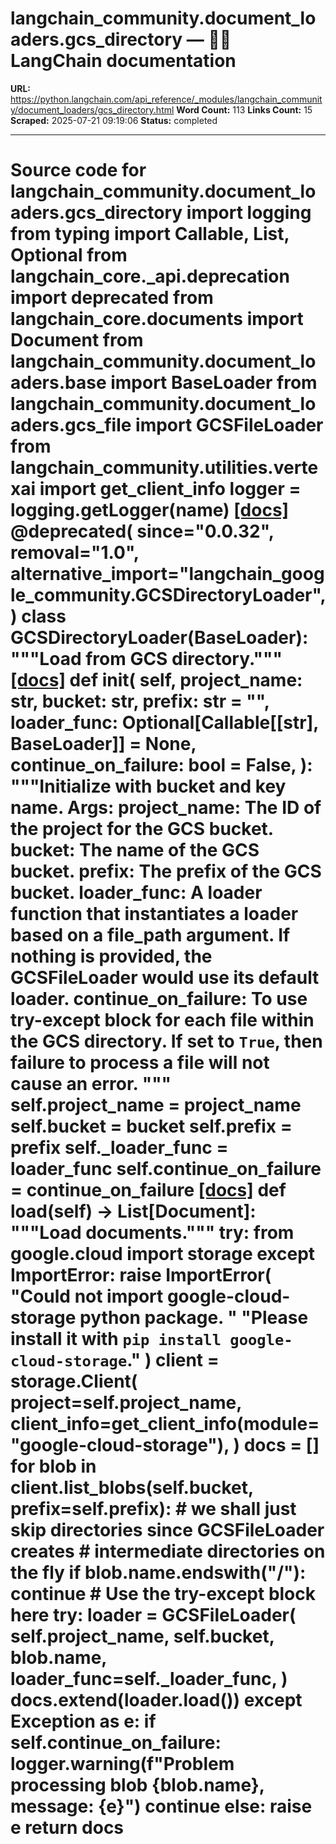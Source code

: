 # langchain_community.document_loaders.gcs_directory — 🦜🔗 LangChain  documentation

**URL:** https://python.langchain.com/api_reference/_modules/langchain_community/document_loaders/gcs_directory.html
**Word Count:** 113
**Links Count:** 15
**Scraped:** 2025-07-21 09:19:06
**Status:** completed

---

# Source code for langchain\_community.document\_loaders.gcs\_directory               import logging     from typing import Callable, List, Optional          from langchain_core._api.deprecation import deprecated     from langchain_core.documents import Document          from langchain_community.document_loaders.base import BaseLoader     from langchain_community.document_loaders.gcs_file import GCSFileLoader     from langchain_community.utilities.vertexai import get_client_info          logger = logging.getLogger(__name__)                              [[docs]](https://python.langchain.com/api_reference/community/document_loaders/langchain_community.document_loaders.gcs_directory.GCSDirectoryLoader.html#langchain_community.document_loaders.gcs_directory.GCSDirectoryLoader)     @deprecated(         since="0.0.32",         removal="1.0",         alternative_import="langchain_google_community.GCSDirectoryLoader",     )     class GCSDirectoryLoader(BaseLoader):         """Load from GCS directory."""                         [[docs]](https://python.langchain.com/api_reference/community/document_loaders/langchain_community.document_loaders.gcs_directory.GCSDirectoryLoader.html#langchain_community.document_loaders.gcs_directory.GCSDirectoryLoader.__init__)         def __init__(             self,             project_name: str,             bucket: str,             prefix: str = "",             loader_func: Optional[Callable[[str], BaseLoader]] = None,             continue_on_failure: bool = False,         ):             """Initialize with bucket and key name.                  Args:                 project_name: The ID of the project for the GCS bucket.                 bucket: The name of the GCS bucket.                 prefix: The prefix of the GCS bucket.                 loader_func: A loader function that instantiates a loader based on a                     file_path argument. If nothing is provided, the  GCSFileLoader                     would use its default loader.                 continue_on_failure: To use try-except block for each file within the GCS                     directory. If set to `True`, then failure to process a file will not                     cause an error.             """             self.project_name = project_name             self.bucket = bucket             self.prefix = prefix             self._loader_func = loader_func             self.continue_on_failure = continue_on_failure                                        [[docs]](https://python.langchain.com/api_reference/community/document_loaders/langchain_community.document_loaders.gcs_directory.GCSDirectoryLoader.html#langchain_community.document_loaders.gcs_directory.GCSDirectoryLoader.load)         def load(self) -> List[Document]:             """Load documents."""             try:                 from google.cloud import storage             except ImportError:                 raise ImportError(                     "Could not import google-cloud-storage python package. "                     "Please install it with `pip install google-cloud-storage`."                 )             client = storage.Client(                 project=self.project_name,                 client_info=get_client_info(module="google-cloud-storage"),             )             docs = []             for blob in client.list_blobs(self.bucket, prefix=self.prefix):                 # we shall just skip directories since GCSFileLoader creates                 # intermediate directories on the fly                 if blob.name.endswith("/"):                     continue                 # Use the try-except block here                 try:                     loader = GCSFileLoader(                         self.project_name,                         self.bucket,                         blob.name,                         loader_func=self._loader_func,                     )                     docs.extend(loader.load())                 except Exception as e:                     if self.continue_on_failure:                         logger.warning(f"Problem processing blob {blob.name}, message: {e}")                         continue                     else:                         raise e             return docs